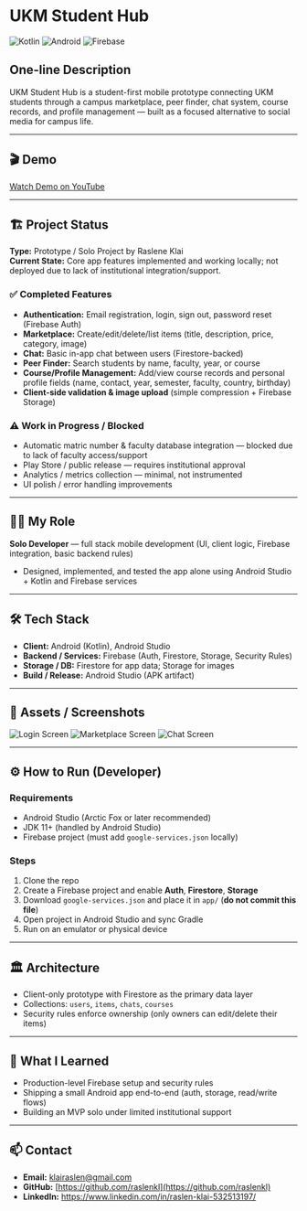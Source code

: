 # UKM Student Hub

![Kotlin](https://img.shields.io/badge/Kotlin-7F52FF?style=for-the-badge&logo=kotlin&logoColor=white)
![Android](https://img.shields.io/badge/Android-3DDC84?style=for-the-badge&logo=android&logoColor=white)
![Firebase](https://img.shields.io/badge/Firebase-FFCA28?style=for-the-badge&logo=firebase&logoColor=white)

## One-line Description
UKM Student Hub is a student-first mobile prototype connecting UKM students through a campus marketplace, peer finder, chat system, course records, and profile management — built as a focused alternative to social media for campus life.

---

## 🎬 Demo
[Watch Demo on YouTube](https://youtu.be/rKbOmRUdYAo)

---

## 🏗 Project Status
**Type:** Prototype / Solo Project by Raslene Klai  
**Current State:** Core app features implemented and working locally; not deployed due to lack of institutional integration/support.

### ✅ Completed Features
- **Authentication:** Email registration, login, sign out, password reset (Firebase Auth)  
- **Marketplace:** Create/edit/delete/list items (title, description, price, category, image)  
- **Chat:** Basic in-app chat between users (Firestore-backed)  
- **Peer Finder:** Search students by name, faculty, year, or course  
- **Course/Profile Management:** Add/view course records and personal profile fields (name, contact, year, semester, faculty, country, birthday)  
- **Client-side validation & image upload** (simple compression + Firebase Storage)  

### ⚠ Work in Progress / Blocked
- Automatic matric number & faculty database integration — blocked due to lack of faculty access/support  
- Play Store / public release — requires institutional approval  
- Analytics / metrics collection — minimal, not instrumented  
- UI polish / error handling improvements  

---

## 👨‍💻 My Role
**Solo Developer** — full stack mobile development (UI, client logic, Firebase integration, basic backend rules)  
- Designed, implemented, and tested the app alone using Android Studio + Kotlin and Firebase services  

---

## 🛠 Tech Stack
- **Client:** Android (Kotlin), Android Studio  
- **Backend / Services:** Firebase (Auth, Firestore, Storage, Security Rules)  
- **Storage / DB:** Firestore for app data; Storage for images  
- **Build / Release:** Android Studio (APK artifact)  

---

## 📂 Assets / Screenshots
![Login Screen](assets/login-screen.png)
![Marketplace Screen](assets/marketplace-screen.png)
![Chat Screen](assets/chat-screen.png)

---

## ⚙ How to Run (Developer)
### Requirements
- Android Studio (Arctic Fox or later recommended)  
- JDK 11+ (handled by Android Studio)  
- Firebase project (must add `google-services.json` locally)

### Steps
1. Clone the repo  
2. Create a Firebase project and enable **Auth**, **Firestore**, **Storage**  
3. Download `google-services.json` and place it in `app/` (**do not commit this file**)  
4. Open project in Android Studio and sync Gradle  
5. Run on an emulator or physical device  

---

## 🏛 Architecture
- Client-only prototype with Firestore as the primary data layer  
- Collections: `users`, `items`, `chats`, `courses`  
- Security rules enforce ownership (only owners can edit/delete their items)  

---

## 📖 What I Learned
- Production-level Firebase setup and security rules  
- Shipping a small Android app end-to-end (auth, storage, read/write flows)  
- Building an MVP solo under limited institutional support  

---

## 📫 Contact
- **Email:** klairaslen@gmail.com  
- **GitHub:** [https://github.com/raslenkl](https://github.com/raslenkl)
- **LinkedIn:** https://www.linkedin.com/in/raslen-klai-532513197/
